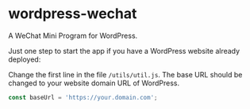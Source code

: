 # wordpress-wechat
A WeChat Mini Program for WordPress.

Just one step to start the app if you have a WordPress website already deployed:

Change the first line in the file `/utils/util.js`. The base URL should be changed to your website domain URL of WordPress.

```Javascript
const baseUrl = 'https://your.domain.com';
```

